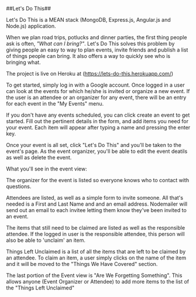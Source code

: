 ##Let's Do This##

Let's Do This is a MEAN stack (MongoDB, Express.js, Angular.js and Node.js) application.  

When we plan road trips, potlucks and dinner parties, the first thing people ask is often, _"What can I bring?"_.  Let's Do This solves this problem by giving people an easy to way to plan events, invite friends and publish a list of things people can bring.  It also offers a way to quickly see who is bringing what.

The project is live on Heroku at (https://lets-do-this.herokuapp.com/)

To get started, simply log in with a Google account.  Once logged in a user can look at the events for which he/she is invited or organize a new event.  If the user is an attendee or an organizer for any event, there will be an entry for each event in the "My Events" menu.

If you don't have any events scheduled, you can click create an event to get started.  Fill out the pertinent details in the form, and add items you need for your event.  Each item will appear after typing a name and pressing the enter key.

Once your event is all set, click "Let's Do This" and you'll be taken to the event's page.  As the event organizer, you'll be able to edit the event deatils as well as delete the event.  

What you'll see in the event view:

The organizer for the event is listed so everyone knows who to contact with questions.  

Attendees are listed, as well as a simple form to invite someone.  All that's needed is a First and Last Name and and an email address.  Nodemailer will send out an email to each invitee letting them know they've been invited to an event.  

The items that still need to be claimed are listed as well as the responsible attendee.  If the logged in user is the responsible attendee, this person will also be able to 'unclaim' an item.  

Things Left Unclaimed is a list of all the items that are left to be claimed by an attendee.  To claim an item, a user simply clicks on the name of the item and it will be moved to the "Things We Have Covered" section.

The last portion of the Event view is "Are We Forgetting Something".  This allows anyone (Event Organizer or Attendee) to add more items to the list of the "Things Left Unclaimed"










